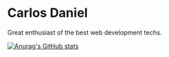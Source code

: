 # Carlos Daniel
Great enthusiast of the best web development techs.

[![Anurag's GitHub stats](https://github-readme-stats.vercel.app/api/top-langs?username=carlosdnba&show_icons=true&locale=en&layout=compact&theme=dracula)](https://github.com/anuraghazra/github-readme-stats)

<!-- [![Anurag's GitHub stats](https://github-readme-stats.vercel.app/api?username=carlosdnba&show_icons=true&locale=en&layout=compact&theme=dracula)](https://github.com/anuraghazra/github-readme-stats) -->

<!-- [![Anurag's GitHub stats](https://github-readme-stats.vercel.app/api/wakatime?username=carlosdnba&layout=compact&theme=dracula)](https://github.com/anuraghazra/github-readme-stats) -->
